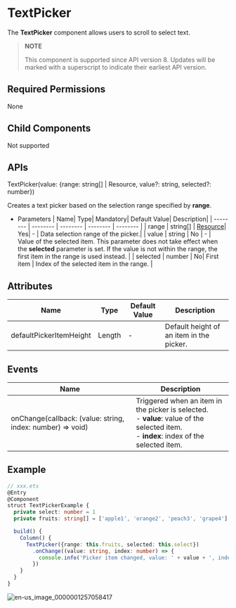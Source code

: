 # TextPicker

The **TextPicker** component allows users to scroll to select text.

>  **NOTE**
>
>  This component is supported since API version 8. Updates will be marked with a superscript to indicate their earliest API version.


## Required Permissions

None


## Child Components

Not supported


## APIs

TextPicker(value: {range: string[] | Resource, value?: string, selected?: number})

Creates a text picker based on the selection range specified by **range**.

- Parameters
  | Name| Type| Mandatory| Default Value| Description|
  | -------- | -------- | -------- | -------- | -------- |
  | range | string[] \| [Resource](../../ui/ts-types.md#resource-type)| Yes| - | Data selection range of the picker.|
  | value | string | No | - | Value of the selected item. This parameter does not take effect when the **selected** parameter is set. If the value is not within the range, the first item in the range is used instead. |
  | selected | number | No| First item | Index of the selected item in the range.        |


## Attributes

| Name| Type| Default Value| Description|
| -------- | -------- | -------- | -------- |
| defaultPickerItemHeight | Length | - | Default height of an item in the picker.|


## Events

| Name| Description|
| -------- | -------- |
| onChange(callback: (value: string, index: number) =&gt; void) | Triggered when an item in the picker is selected.<br>- **value**: value of the selected item.<br>- **index**: index of the selected item.|


## Example

```ts
// xxx.ets
@Entry
@Component
struct TextPickerExample {
  private select: number = 1
  private fruits: string[] = ['apple1', 'orange2', 'peach3', 'grape4']

  build() {
    Column() {
      TextPicker({range: this.fruits, selected: this.select})
        .onChange((value: string, index: number) => {
          console.info('Picker item changed, value: ' + value + ', index: ' + index)
        })
    }
  }
}
```

![en-us_image_0000001257058417](figures/en-us_image_0000001257058417.png)
